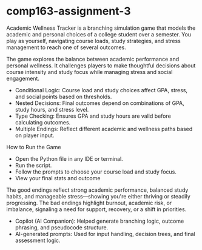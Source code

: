 # comp163-assignment-3

Academic Wellness Tracker is a branching simulation game that models the academic and personal choices of a college student over a semester. You play as yourself, navigating course loads, study strategies, and stress management to reach one of several outcomes.

The game explores the balance between academic performance and personal wellness. It challenges players to make thoughtful decisions about course intensity and 
study focus while managing stress and social engagement.

- Conditional Logic: Course load and study choices affect GPA, stress, and social points based on thresholds.
- Nested Decisions: Final outcomes depend on combinations of GPA, study hours, and stress level.
- Type Checking: Ensures GPA and study hours are valid before calculating outcomes.
- Multiple Endings: Reflect different academic and wellness paths based on player input.

 How to Run the Game
- Open the Python file in any IDE or terminal.
- Run the script.
- Follow the prompts to choose your course load and study focus.
- View your final stats and outcome

The good endings reflect strong academic performance, balanced study habits, and manageable stress—showing you're either thriving or steadily progressing. The bad endings highlight burnout, academic risk, or imbalance, signaling a need for support, recovery, or a shift in priorities.

- Copilot (AI Companion): Helped generate branching logic, outcome phrasing, and pseudocode structure.
- AI-generated prompts: Used for input handling, decision trees, and final assessment logic.
